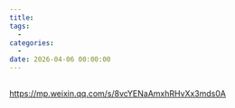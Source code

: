 ```yaml
---
title: 
tags:
  - 
categories:
  - 
date: 2026-04-06 00:00:00
---
```


> 

<!-- more -->

## 

https://mp.weixin.qq.com/s/8vcYENaAmxhRHvXx3mds0A